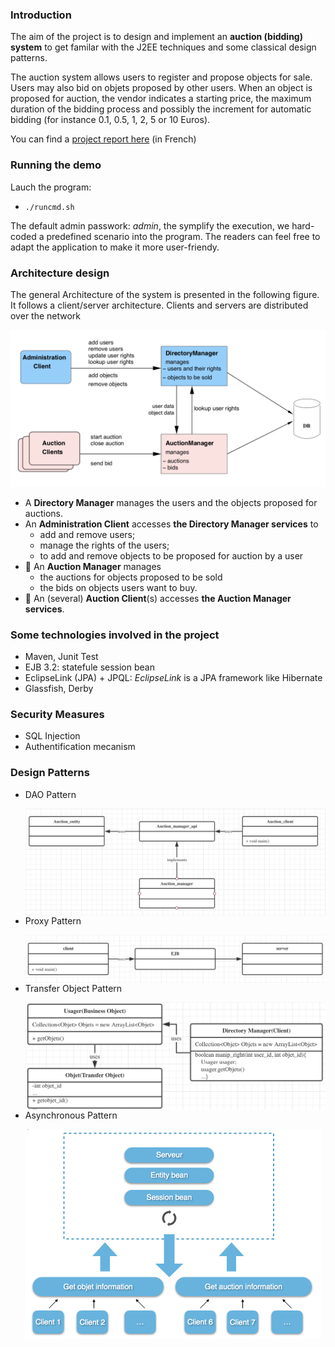 ### Introduction

The aim of the project is to design and implement an **auction (bidding) system** to get familar with the J2EE techniques and some classical design patterns. 

The auction system allows users to register and propose objects for sale. Users may also bid on objets proposed by other users. When an object is proposed for auction, the vendor indicates a starting price, the maximum duration of the bidding process and possibly the increment for automatic bidding (for instance 0.1, 0.5, 1, 2, 5 or 10 Euros).

You can find a [project report here](./Rapport_AuctionSystem.pdf) (in French)

### Running the demo 

Lauch the program:

- ```./runcmd.sh```

The default admin passwork: *admin*, the symplify the execution, we hard-coded a predefined scenario into the program. The readers can feel free to adapt the application to make it more user-friendy.



### Architecture design

The general Architecture of the system is presented in the following figure. It follows a client/server architecture. Clients and servers are distributed over the network

<img src="./figures/system_architecture.png" alt="image-20210518120542525 AM" style="zoom:60%;" />

- A **Directory Manager** manages the users and the objects proposed for auctions.
- An **Administration Client** accesses **the Directory Manager services** to 
  - add and remove users;
  - manage the rights of the users;
  - to add and remove objects to be proposed for auction by a user
- 􏰀 An **Auction Manager** manages 
  - the auctions for objects proposed to be sold
  - the bids on objects users want to buy.
- 􏰀 An (several) **Auction Client**(s) accesses **the Auction Manager services**. 



### Some technologies involved in the project 

- Maven, Junit Test
- EJB 3.2: statefule session bean
- EclipseLink (JPA) + JPQL: *EclipseLink* is a JPA framework like Hibernate 
- Glassfish, Derby



### Security Measures

- SQL Injection
- Authentification mecanism



### Design Patterns

- DAO Pattern

  <img src="./figures/DAO.png" alt="DAO" style="zoom:50%;"  align="left"/>

- Proxy Pattern

  <img src="./figures/proxy.png" alt="proxy" style="zoom:50%;"  align="left"/>

- Transfer Object Pattern 

  <img src="./figures/TransferObjectPattern.png" alt="TransferObjectPattern" style="zoom:50%;" align="left"/>

- Asynchronous Pattern

  <img src="./figures/Asynchrone_mode.png" alt="Asynchrone_mode" style="zoom:50%;" align="left"/>

  

  